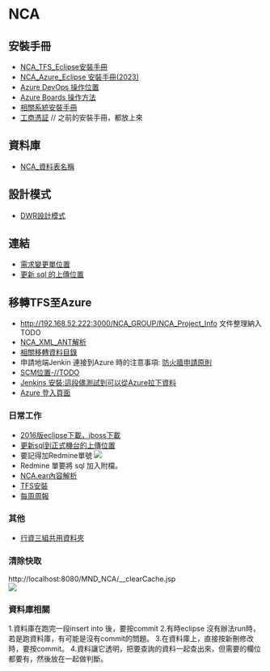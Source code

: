 # NCA

## 安裝手冊
 - [NCA_TFS_Eclipse安裝手冊](https://docs.google.com/document/d/1Ek5vAd7mypgevbCyKLGoVSXHI2Kv50nOgrzG_PBmDcU/edit?usp=sharing)
 - [NCA_Azure_Eclipse 安裝手冊(2023)](https://docs.google.com/document/d/12ztGDT136hPuTqtJqSEneAS8weQZbJ40yhNFrUdUujM/edit)
 - [Azure DevOps 操作位置](https://dev.azure.com/2209014)
 - [Azure Boards 操作方法](https://docs.google.com/document/d/1x6twa_YMlnA9O5YeeT-nFLTbArsv1MiQIzccCilDQTs/edit#heading=h.78nez8si7q2c)
 - [相關系統安裝手冊](https://iisicloud-my.sharepoint.com/personal/iisi_fsol_iisigroup_com/PS116FS/Forms/AllItems.aspx?e=2%3ApgPpnq&at=9&CID=421cc200%2D8d56%2D248d%2Dcc47%2D3676f0c9a0c2&OR=Teams%2DHL&CT=1674110987958&clickparams=eyJBcHBOYW1lIjoiVGVhbXMtRGVza3RvcCIsIkFwcFZlcnNpb24iOiIyNy8yMzAxMDUwNTYwMCIsIkhhc0ZlZGVyYXRlZFVzZXIiOmZhbHNlfQ%3D%3D&id=%2Fpersonal%2Fiisi%5Ffsol%5Fiisigroup%5Fcom%2FPS116FS%2F%E9%81%8B%E7%B1%8C%E5%9C%98%E9%9A%8A%2D%E7%A0%94%E7%99%BC%E7%94%A2%E8%A8%93%E5%BD%B9%2F04%5F%E7%A0%94%E7%99%BC%E6%9B%BF%E4%BB%A3%E5%BD%B9%281010625%E4%BB%A5%E5%BE%8C%29%2F%E8%B3%87%E8%A8%8A%E7%AE%A1%E7%90%86%E7%B3%BB%E7%B5%B1%2F111%E5%B9%B4%E5%BA%A6%2FCMMI%E5%93%81%E8%B3%AA%E7%B4%80%E9%8C%84%2F03%2D%E5%B0%88%E6%A1%88%E7%99%BC%E5%B1%95%E9%A1%9E%2F05%2D%E9%A9%97%E6%94%B6%E4%BA%A4%E4%BB%98%2F06%5F%E7%B3%BB%E7%B5%B1%E8%BB%9F%E9%AB%94%E5%AE%89%E8%A3%9D%E6%89%8B%E5%86%8A%5F%E4%BA%A4%E4%BB%98&viewid=95b06a39%2D043d%2D4584%2Db67c%2Dc445dae41d77)
 - [工商憑証](https://docs.google.com/document/d/1LY6y3kLV38EZaIDgDglodCBBc9YQ8ojQuZrxloYmdfA/edit?usp=sharing)
 // 之前的安裝手冊，都放上來
## 資料庫
 - [NCA_資料表名稱](https://iisicloud-my.sharepoint.com/:x:/r/personal/iisi_fsol_iisigroup_com/_layouts/15/Doc.aspx?sourcedoc=%7B9857BA00-A69A-4F71-8E06-31D29174BC3F%7D&file=%E8%B3%87%E6%96%99%E8%A1%A8%E6%A0%BC%E6%B8%85%E5%96%AE_2022_11.xlsx&action=default&mobileredirect=true&cid=8f91a6ba-d481-4206-ab98-14d0431e98bc)
## 設計模式
 - [DWR設計模式](https://docs.google.com/document/d/1SKt0F4HXV6aYDICSKThjXXqHVURUWeMh_ZGReRnlqpM/edit?usp=sharing)
 
## 連結
 - [需求變更單位置](https://iisicloud-my.sharepoint.com/personal/iisi_fsol_iisigroup_com/PS116FS/Forms/AllItems.aspx?e=2%3ApgPpnq&at=9&CID=421cc200%2D8d56%2D248d%2Dcc47%2D3676f0c9a0c2&OR=Teams%2DHL&CT=1674110987958&clickparams=eyJBcHBOYW1lIjoiVGVhbXMtRGVza3RvcCIsIkFwcFZlcnNpb24iOiIyNy8yMzAxMDUwNTYwMCIsIkhhc0ZlZGVyYXRlZFVzZXIiOmZhbHNlfQ%3D%3D&id=%2Fpersonal%2Fiisi%5Ffsol%5Fiisigroup%5Fcom%2FPS116FS%2F%E9%81%8B%E7%B1%8C%E5%9C%98%E9%9A%8A%2D%E7%A0%94%E7%99%BC%E7%94%A2%E8%A8%93%E5%BD%B9%2F04%5F%E7%A0%94%E7%99%BC%E6%9B%BF%E4%BB%A3%E5%BD%B9%281010625%E4%BB%A5%E5%BE%8C%29%2F%E8%B3%87%E8%A8%8A%E7%AE%A1%E7%90%86%E7%B3%BB%E7%B5%B1%2F112%E5%B9%B4%E5%BA%A6%2F112%E5%B9%B4%E5%BA%A6%E6%96%B0%E5%A2%9E%EF%BC%8F%E4%BF%AE%E6%94%B9%E5%8A%9F%E8%83%BD%2F01%5F%E9%9C%80%E6%B1%82%E8%AE%8A%E6%9B%B4%E5%96%AE&viewid=95b06a39%2D043d%2D4584%2Db67c%2Dc445dae41d77)
 - [更新 sql 的上傳位置](https://iisicloud-my.sharepoint.com/personal/iisi_fsol_iisigroup_com/PS116FS/Forms/AllItems.aspx?OR=Teams%2DHL&CT=1667447123147&clickparams=eyJBcHBOYW1lIjoiVGVhbXMtRGVza3RvcCIsIkFwcFZlcnNpb24iOiIyNy8yMjEwMjgwNzIwMCIsIkhhc0ZlZGVyYXRlZFVzZXIiOmZhbHNlfQ%3D%3D&id=%2Fpersonal%2Fiisi%5Ffsol%5Fiisigroup%5Fcom%2FPS116FS%2F%E9%81%8B%E7%B1%8C%E5%9C%98%E9%9A%8A%2D%E7%A0%94%E7%99%BC%E7%94%A2%E8%A8%93%E5%BD%B9%2F04%5F%E7%A0%94%E7%99%BC%E6%9B%BF%E4%BB%A3%E5%BD%B9%281010625%E4%BB%A5%E5%BE%8C%29%2F%E8%B3%87%E8%A8%8A%E7%AE%A1%E7%90%86%E7%B3%BB%E7%B5%B1%2F112%E5%B9%B4%E5%BA%A6%2F112%E5%B9%B4%E5%BA%A6%E6%A9%9F%E6%88%BF%E4%BD%9C%E6%A5%AD&viewid=95b06a39%2D043d%2D4584%2Db67c%2Dc445dae41d77)
 
## 移轉TFS至Azure
  - http://192.168.52.222:3000/NCA_GROUP/NCA_Project_Info 文件整理納入TODO
  - [NCA_XML_ANT解析](https://docs.google.com/document/d/1V_IZPFEB7yUt3iOozcu6XnGGk7wOcvwqpP_L-iGiu5M/edit#)
  - [相關移轉資料目錄](https://iisicloud-my.sharepoint.com/personal/iisi_fsol_iisigroup_com/PS116FS/Forms/AllItems.aspx?e=2%3AbkhH6n&at=9&CT=1673853151285&OR=OWA%2DNT&CID=073f4868%2Dce5a%2D5632%2D2dde%2Df6c1ac0af851&id=%2Fpersonal%2Fiisi%5Ffsol%5Fiisigroup%5Fcom%2FPS116FS%2F%E9%81%8B%E7%B1%8C%E5%9C%98%E9%9A%8A%2D%E7%A0%94%E7%99%BC%E7%94%A2%E8%A8%93%E5%BD%B9%2F%E5%85%B6%E4%BB%96%2F102%E5%B9%B4%5F%E7%A0%94%E7%99%BC%E6%9B%BF%E4%BB%A3%E5%BD%B9%E9%96%8B%E7%99%BC%E7%92%B0%E5%A2%83%E8%BD%89%E6%8F%9B%5F%E6%88%B4%E5%8B%9D%E5%8F%B0&viewid=95b06a39%2D043d%2D4584%2Db67c%2Dc445dae41d77)
  - 申請地端Jenkin 連接到Azure 時的注意事項:
[防火牆申請原則](https://iisicloud.sharepoint.com/_layouts/15/Doc.aspx?sourcedoc={619b6aa5-79ae-4b32-8953-53fb120320f6}&action=view&wd=target%28B.%E7%B6%B2%E8%B7%AF%E9%A1%9E%20%2B%20%E8%B7%B3%E6%9D%BF%E6%A9%9F%E8%A8%AD%E5%AE%9A.one%7C5737e7a2-c4e0-4602-9e4b-45e22a2f4f5b%2F6.%E9%98%B2%E7%81%AB%E7%89%86%E7%94%B3%E8%AB%8B%E5%8E%9F%E5%89%87%7C22e0ef80-b856-4ebd-991b-2296404ecdfb%2F%29&wdorigin=NavigationUrl)
 - [SCM位置-//TODO](https://docs.google.com/document/d/15iNDVxPUroQ8DumURiwUV69ChU68lqvkklyTkJHOpy0/edit)
 - [Jenkins 安裝:這段儘測試到可以從Azure拉下資料](https://docs.google.com/document/d/1zyswvbpWEWk-tki6kaz1ZPcQxboLZpaY7k6J85d5M1o/edit)
 - [Azure 登入頁面](https://portal.azure.com/#home)
 
### 日常工作
- [2016版eclipse下載，jboss下載](https://iisicloud-my.sharepoint.com/personal/iisi_fsol_iisigroup_com/PS116FS/Forms/AllItems.aspx?OR=Teams%2DHL&CT=1667447123147&clickparams=eyJBcHBOYW1lIjoiVGVhbXMtRGVza3RvcCIsIkFwcFZlcnNpb24iOiIyNy8yMjEwMjgwNzIwMCIsIkhhc0ZlZGVyYXRlZFVzZXIiOmZhbHNlfQ%3D%3D&id=%2Fpersonal%2Fiisi%5Ffsol%5Fiisigroup%5Fcom%2FPS116FS%2F%E9%81%8B%E7%B1%8C%E5%9C%98%E9%9A%8A%2D%E7%A0%94%E7%99%BC%E7%94%A2%E8%A8%93%E5%BD%B9%2F04%5F%E7%A0%94%E7%99%BC%E6%9B%BF%E4%BB%A3%E5%BD%B9%281010625%E4%BB%A5%E5%BE%8C%29%2F%E8%B3%87%E8%A8%8A%E7%AE%A1%E7%90%86%E7%B3%BB%E7%B5%B1%2F111%E5%B9%B4%E5%BA%A6&viewid=95b06a39%2D043d%2D4584%2Db67c%2Dc445dae41d77)
- [更新sql到正式機台的上傳位置](https://iisicloud-my.sharepoint.com/personal/iisi_fsol_iisigroup_com/PS116FS/Forms/AllItems.aspx?OR=Teams%2DHL&CT=1667447123147&clickparams=eyJBcHBOYW1lIjoiVGVhbXMtRGVza3RvcCIsIkFwcFZlcnNpb24iOiIyNy8yMjEwMjgwNzIwMCIsIkhhc0ZlZGVyYXRlZFVzZXIiOmZhbHNlfQ%3D%3D&id=%2Fpersonal%2Fiisi%5Ffsol%5Fiisigroup%5Fcom%2FPS116FS%2F%E9%81%8B%E7%B1%8C%E5%9C%98%E9%9A%8A%2D%E7%A0%94%E7%99%BC%E7%94%A2%E8%A8%93%E5%BD%B9%2F04%5F%E7%A0%94%E7%99%BC%E6%9B%BF%E4%BB%A3%E5%BD%B9%281010625%E4%BB%A5%E5%BE%8C%29%2F%E8%B3%87%E8%A8%8A%E7%AE%A1%E7%90%86%E7%B3%BB%E7%B5%B1%2F112%E5%B9%B4%E5%BA%A6%2F112%E5%B9%B4%E5%BA%A6%E6%A9%9F%E6%88%BF%E4%BD%9C%E6%A5%AD&viewid=95b06a39%2D043d%2D4584%2Db67c%2Dc445dae41d77)
- 要記得加Redmine單號
![](https://i.imgur.com/DbZFd6a.png)
- Redmine 單要將 sql 加入附檔。
- [NCA.ear內容解析](https://docs.google.com/document/d/1s1ylqR4gRjGis7k666cv2O2AoaQkHViJM1pDbIoSEis/edit?usp=sharing)
- [TFS安裝](https://hackmd.io/Wv6blaDnQy-WEHx8PLH48w)
- [每周周報](https://iisicloud-my.sharepoint.com/:x:/r/personal/2203005_iisigroup_com/_layouts/15/Doc.aspx?sourcedoc=%7B6A8E3B26-EFB0-484F-8B89-C8ACDE51C3A3%7D&file=2023_01_%E8%A1%8C%E8%B3%87%E4%B8%89%E7%B5%84%20%E7%A0%94%E6%9B%BF%E5%BD%B9%E7%B6%AD%E8%AD%B7%E6%A1%88%20%E5%B7%A5%E4%BD%9C%E5%91%A8%E5%A0%B1_%E6%88%B4%E5%8B%9D%E5%8F%B0.xlsx&action=default&mobileredirect=true&cid=552aa4c2-e12d-4f02-93ff-fd013dc32f5a)
### 其他
- [行資三組共用資料夾](https://iisicloud-my.sharepoint.com/personal/iisi_fsol_iisigroup_com/PS116FS/Forms/AllItems.aspx?e=2%3AbkhH6n&at=9&CT=1674096755141&OR=OWA%2DNT&CID=0eff1aab%2D525b%2Ddf44%2D88bc%2Df5561166d59d)

### 清除快取
http://localhost:8080/MND_NCA/__clearCache.jsp <br/>
![](https://i.imgur.com/L4ddd5T.png)

### 資料庫相關
1.資料庫在跑完一段insert into 後，要按commit
2.有時eclipse 沒有辦法run時，若是跑資料庫，有可能是沒有commit的問題。
3.在資料庫上，直接按新刪修改時，要按commit。
4.資料讓它透明，把要查詢的資料一起查出來，但需要的欄位都要有，然後放在一起做判斷。
